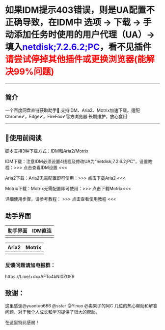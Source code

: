 <h1>如果IDM提示403错误，则是UA配置不正确导致，在IDM中 选项 -> 下载 -> 手动添加任务时使用的用户代理（UA）-> 填入<span style="color:#2800fc">netdisk;7.2.6.2;PC</span>，看不见插件<span style="color:red"> 请尝试停掉其他插件或更换浏览器(能解决99%问题) </span></h1>

<hr>

<h2>简介</h2>
一个百度网盘直链获取助手🚀,支持IDM、Aria2、Motrix加速下载。适配 Chrome✔，Edge✔，FireFox✔官方浏览器 长期维护，放心食用</p>

<hr>


<h2>📌使用前阅读</h2>

<p>脚本支持3种下载方式：IDM和Aria2/Motrix</p>
<p>IDM下载：注意IDM必须设置4线程及修改UA为“netdisk;7.2.6.2;PC”，设置教程：>>> 点击查看IDM设置 <<<</p>
<p>Aria2下载：Aria2无需配置即可使用：>>> 点击下载Aria2 <<<</p>
<p>Motrix下载：Motrix无需配置即可使用：>>> 点击下载Motrix<<<</p>

<p>详细使用步骤，请参考教程： >>> 点击查看使用教程 <<<</p>

<h2>助手界面</h2>

<table><thead>
<tr>
<th>助手界面</th>
<th>IDM直连</th>
</tr>
</thead><tbody>
<tr>
<td><img src="https://thumbnail1.baidupcs.com/thumbnail/da51fc9a4ke122a88d75e7722a64786d?fid=1100275886342-250528-948713405570696&rt=pr&sign=FDTAER-DCb740ccc5511e5e8fedcff06b081203-XiS3dkGHkyjJ8Gz7BKb5%2fn%2bB6uA%3d&expires=8h&chkbd=0&chkv=0&dp-logid=9203500418356071491&dp-callid=0&time=1712552400&size=c1536_u864&quality=90&vuk=1100275886342&ft=image&autopolicy=1" alt=""></td>
<td><img src="https://thumbnail1.baidupcs.com/thumbnail/33d358288oe422dd4c986b6782644bba?fid=1100275886342-250528-133586928430366&rt=pr&sign=FDTAER-DCb740ccc5511e5e8fedcff06b081203-6QXJr2OAHBt6yFOXN6jKjkLcZF0%3d&expires=8h&chkbd=0&chkv=0&dp-logid=9203461774314453287&dp-callid=0&time=1712552400&size=c1536_u864&quality=90&vuk=1100275886342&ft=image&autopolicy=1" alt=""></td>
</tr>
</tbody></table>
<table><thead>
<tr>
<th>Aria2</th>
<th>Motrix</th>
</tr>
</thead><tbody>
<tr>
<td><img src="https://thumbnail1.baidupcs.com/thumbnail/16b0b1803qee8325023aba484e0e534d?fid=1100275886342-250528-207531068718918&rt=pr&sign=FDTAER-DCb740ccc5511e5e8fedcff06b081203-GpMCwje73ue2e79mkhWOM7Jo%2b8w%3d&expires=8h&chkbd=0&chkv=0&dp-logid=9203415218861542639&dp-callid=0&time=1712552400&size=c1536_u864&quality=90&vuk=1100275886342&ft=image&autopolicy=1" alt=""></td>
<td><img src="https://thumbnail1.baidupcs.com/thumbnail/8296c3a86mf678c03ecd0a661c24d2c0?fid=1100275886342-250528-75364532197607&rt=pr&sign=FDTAER-DCb740ccc5511e5e8fedcff06b081203-qFSCAMGNNFdgHJ4iRo%2b%2fhMoENB8%3d&expires=8h&chkbd=0&chkv=0&dp-logid=9203442862541522066&dp-callid=0&time=1712552400&size=c1536_u864&quality=90&vuk=1100275886342&ft=image&autopolicy=1" alt=""></td>
</tr>
</tbody></table>

<h3>反馈问题请加电报群：</h3>
<p>https://t.me/+dxxAFTo4bNI0ZGE9</p>

<h2>致谢：</h2>

这里感谢@yuantuo666 @sstar @Yinuo @卖果子的阿C 几位的热心帮助和解答问题，对于我个人成长和学习提供了很大的帮助。

在这里特此感谢！

